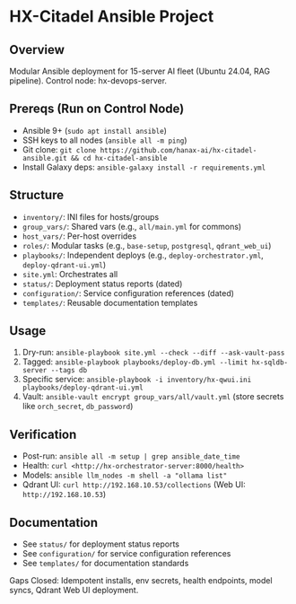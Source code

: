 # HX-Citadel Ansible Project

## Overview

Modular Ansible deployment for 15-server AI fleet (Ubuntu 24.04, RAG pipeline). Control node: hx-devops-server.

## Prereqs (Run on Control Node)

- Ansible 9+ (`sudo apt install ansible`)
- SSH keys to all nodes (`ansible all -m ping`)
- Git clone: `git clone https://github.com/hanax-ai/hx-citadel-ansible.git && cd hx-citadel-ansible`
- Install Galaxy deps: `ansible-galaxy install -r requirements.yml`

## Structure

- `inventory/`: INI files for hosts/groups
- `group_vars/`: Shared vars (e.g., `all/main.yml` for commons)
- `host_vars/`: Per-host overrides
- `roles/`: Modular tasks (e.g., `base-setup`, `postgresql`, `qdrant_web_ui`)
- `playbooks/`: Independent deploys (e.g., `deploy-orchestrator.yml`, `deploy-qdrant-ui.yml`)
- `site.yml`: Orchestrates all
- `status/`: Deployment status reports (dated)
- `configuration/`: Service configuration references (dated)
- `templates/`: Reusable documentation templates

## Usage

1. Dry-run: `ansible-playbook site.yml --check --diff --ask-vault-pass`
2. Tagged: `ansible-playbook playbooks/deploy-db.yml --limit hx-sqldb-server --tags db`
3. Specific service: `ansible-playbook -i inventory/hx-qwui.ini playbooks/deploy-qdrant-ui.yml`
4. Vault: `ansible-vault encrypt group_vars/all/vault.yml` (store secrets like `orch_secret`, `db_password`)

## Verification

- Post-run: `ansible all -m setup | grep ansible_date_time`
- Health: `curl <http://hx-orchestrator-server:8000/health>`
- Models: `ansible llm_nodes -m shell -a "ollama list"`
- Qdrant UI: `curl http://192.168.10.53/collections` (Web UI: `http://192.168.10.53`)

## Documentation

- See `status/` for deployment status reports
- See `configuration/` for service configuration references
- See `templates/` for documentation standards

Gaps Closed: Idempotent installs, env secrets, health endpoints, model syncs, Qdrant Web UI deployment.
